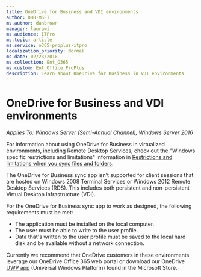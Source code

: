 ```yaml
---
title: OneDrive for Business and VDI environments
author: DHB-MSFT
ms.author: danbrown
manager: laurawi
ms.audience: ITPro
ms.topic: article
ms.service: o365-proplus-itpro
localization_priority: Normal
ms.date: 02/23/2018
ms.collection: Ent_O365
ms.custom: Ent_Office_ProPlus
description: Learn about OneDrive for Business in VDI environments
---
```

# OneDrive for Business and VDI environments 

*Applies To: Windows Server (Semi-Annual Channel), Windows Server 2016*

For information about using OneDrive for Business in virtualized environments, including Remote Desktop Services, check out the "Windows specific restrictions and limitations" information in [Restrictions and limitations when you sync files and folders](https://support.microsoft.com/help/3125202/restrictions-and-limitations-when-you-sync-files-and-folders).

The OneDrive for Business sync app isn’t supported for client sessions that are hosted on Windows 2008 Terminal Services or Windows 2012 Remote Desktop Services (RDS). This includes both persistent and non-persistent Virtual Desktop Infrastructure (VDI).

For the OneDrive for Business sync app to work as designed, the following requirements must be met: 

- The application must be installed on the local computer.
- The user must be able to write to the user profile.
- Data that's written to the user profile must be saved to the local hard disk and be available without a network connection.

Currently we recommend that OneDrive customers in these environments leverage our OneDrive Office 365 web portal or download our OneDrive [UWP app](https://www.microsoft.com/en-us/store/p/onedrive/9wzdncrfj1p3) (Universal Windows Platform) found in the Microsoft Store.
